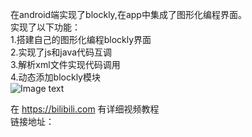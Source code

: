在android端实现了blockly,在app中集成了图形化编程界面。  
实现了以下功能：  
1.搭建自己的图形化编程blockly界面  
2.实现了js和java代码互调  
3.解析xml文件实现代码调用  
4.动态添加blockly模块  
![Image text](https://github.com/MDKusester/study_blocklyAndroid/blob/master/app.jpg)  
  
在  https://bilibili.com  有详细视频教程  
链接地址：
